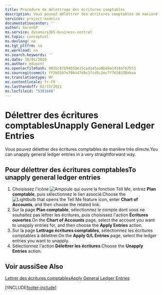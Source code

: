 ```yaml
---
title: Procédure de délettrage des écritures comptables
description: Vous pouvez délettrer des écritures comptables de manière très directe.
services: project-madeira
documentationcenter: ''
author: SorenGP
ms.service: dynamics365-business-central
ms.topic: conceptual
ms.devlang: na
ms.tgt_pltfrm: na
ms.workload: na
ms.search.keywords: ''
ms.date: 10/01/2020
ms.author: edupont
ms.openlocfilehash: 003bc8f694652e15ced1e5aa0b49a141dafb7553
ms.sourcegitcommit: ff2b55b7e790447e0c1fcd5c2ec7f7610338ebaa
ms.translationtype: HT
ms.contentlocale: fr-FR
ms.lasthandoff: 02/15/2021
ms.locfileid: "5381666"
---
```

# <a name="unapply-general-ledger-entries"></a><span data-ttu-id="74069-103">Délettrer des écritures comptables</span><span class="sxs-lookup"><span data-stu-id="74069-103">Unapply General Ledger Entries</span></span>
<span data-ttu-id="74069-104">Vous pouvez délettrer des écritures comptables de manière très directe.</span><span class="sxs-lookup"><span data-stu-id="74069-104">You can unapply general ledger entries in a very straightforward way.</span></span>  

## <a name="to-unapply-general-ledger-entries"></a><span data-ttu-id="74069-105">Pour délettrer des écritures comptables</span><span class="sxs-lookup"><span data-stu-id="74069-105">To unapply general ledger entries</span></span>  

1.  <span data-ttu-id="74069-106">Choisissez l'icône ![Ampoule qui ouvre la fonction Tell Me](../../media/ui-search/search_small.png "Dites-moi ce que vous voulez faire"), entrez **Plan comptable**, puis sélectionnez le lien associé.</span><span class="sxs-lookup"><span data-stu-id="74069-106">Choose the ![Lightbulb that opens the Tell Me feature](../../media/ui-search/search_small.png "Tell me what you want to do") icon, enter **Chart of Accounts**, and then choose the related link.</span></span>  
2.  <span data-ttu-id="74069-107">Sur la page **Plan comptable**, sélectionnez le compte dont vous ne souhaitez pas lettrer les écritures, puis choisissez l'action **Écritures ouvertes**.</span><span class="sxs-lookup"><span data-stu-id="74069-107">On the **Chart of Accounts** page, select the account you want to unapply entries for, and then choose the **Apply Entries** action.</span></span>  
3.  <span data-ttu-id="74069-108">Sur la page **Lettrage écritures comptables**, sélectionnez les écritures comptables à délettrer.</span><span class="sxs-lookup"><span data-stu-id="74069-108">On the **Apply G/L Entries** page, select the ledger entries you want to unapply.</span></span>  
4.  <span data-ttu-id="74069-109">Sélectionnez l'action **Délettrer les écritures**.</span><span class="sxs-lookup"><span data-stu-id="74069-109">Choose the **Unapply Entries** action.</span></span>  

## <a name="see-also"></a><span data-ttu-id="74069-110">Voir aussi</span><span class="sxs-lookup"><span data-stu-id="74069-110">See Also</span></span>  
[<span data-ttu-id="74069-111">Lettrer des écritures comptables</span><span class="sxs-lookup"><span data-stu-id="74069-111">Apply General Ledger Entries</span></span>](how-to-apply-general-ledger-entries.md)


[!INCLUDE[footer-include](../../includes/footer-banner.md)]